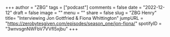 
+++
author = "ZBG"
tags = ["podcast"]
comments = false
date = "2022-12-12"
draft = false
image = ""
menu = ""
share = false
slug = "ZBG Henry"
title= "Interviewing Jon Gottfried & Fiona Whittington"
jumpURL = "https://zerobytesgiven.com/episodes/season_one/jon-fiona/"
spotifyID = "3wnvsgnNWFbV7VVfl5xjbu"
+++